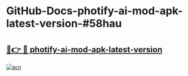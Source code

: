 # GitHub-Docs-photify-ai-mod-apk-latest-version-#58hau

# <h2><a href="https://andorid.site?title=photify-ai-mod-apk-latest-version&ref=07A">🔗👉 🔴 photify-ai-mod-apk-latest-version</a></h2>

[![acn](https://github.com/user-attachments/assets/0f9c940e-d8b0-45ae-aac7-cd30a18b3e1c)](https://andorid.site?title=photify-ai-mod-apk-latest-version&ref=07A)


